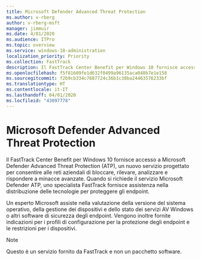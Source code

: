 ```yaml
---
title: Microsoft Defender Advanced Threat Protection
ms.author: v-rberg
author: v-rberg-msft
manager: jimmuir
ms.date: 4/01/2020
ms.audience: ITPro
ms.topic: overview
ms.service: windows-10-administration
localization_priority: Priority
ms.collection: FastTrack
description: Il FastTrack Center Benefit per Windows 10 fornisce accesso a Microsoft Defender Advanced Threat Protection (ATP), un nuovo servizio progettato per consentire alle reti aziendali di bloccare, rilevare, analizzare e rispondere a minacce avanzate.
ms.openlocfilehash: f5f81609fe1d632f0499a96135aca048b7e1e158
ms.sourcegitcommit: f2b9cb334c7687724c36b1c38ba24463576233bf
ms.translationtype: HT
ms.contentlocale: it-IT
ms.lasthandoff: 04/01/2020
ms.locfileid: "43097778"
---
```

# <a name="microsoft-defender-advanced-threat-protection"></a>Microsoft Defender Advanced Threat Protection

Il FastTrack Center Benefit per Windows 10 fornisce accesso a Microsoft Defender Advanced Threat Protection (ATP), un nuovo servizio progettato per consentire alle reti aziendali di bloccare, rilevare, analizzare e rispondere a minacce avanzate. Quando si richiede il servizio Microsoft Defender ATP, uno specialista FastTrack fornisce assistenza nella distribuzione delle tecnologie per proteggere gli endpoint.

Un esperto Microsoft assiste nella valutazione della versione del sistema operativo, della gestione dei dispositivi e dello stato dei servizi AV Windows o altri software di sicurezza degli endpoint. Vengono inoltre fornite indicazioni per i profili di configurazione per la protezione degli endpoint e le restrizioni per i dispositivi.  

> [!NOTE]
> Questo è un servizio fornito da FastTrack e non un pacchetto software. 

